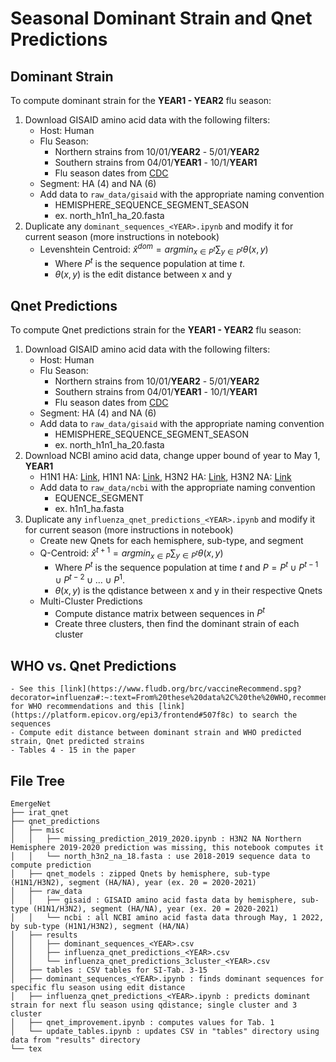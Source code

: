 # Seasonal Dominant Strain and Qnet Predictions

## Dominant Strain
To compute dominant strain for the **YEAR1 - YEAR2** flu season:
1. Download GISAID amino acid data with the following filters:
    - Host: Human
    - Flu Season: 
        - Northern strains from 10/01/**YEAR2** - 5/01/**YEAR2**
        - Southern strains from 04/01/**YEAR1** - 10/1/**YEAR1**
        - Flu season dates from [CDC](https://www.cdc.gov/flu/school-business/travelersfacts.htm)
    - Segment: HA (4) and NA (6)
    - Add data to `raw_data/gisaid` with the appropriate naming convention
        - HEMISPHERE_SEQUENCE_SEGMENT_SEASON
        - ex. north_h1n1_ha_20.fasta
2. Duplicate any `dominant_sequences_<YEAR>.ipynb` and modify it for current season (more instructions in notebook)
    - Levenshtein Centroid: $\widehat{x}^{dom} = argmin_{x\in P^t} \sum_{y \in P^t} \theta(x,y)$
        - Where $P^t$ is the sequence population at time $t$.
        - $\theta(x,y)$ is the edit distance between x and y

## Qnet Predictions
To compute Qnet predictions strain for the **YEAR1 - YEAR2** flu season:
1. Download GISAID amino acid data with the following filters:
    - Host: Human
    - Flu Season: 
        - Northern strains from 10/01/**YEAR2** - 5/01/**YEAR2**
        - Southern strains from 04/01/**YEAR1** - 10/1/**YEAR1**
        - Flu season dates from [CDC](https://www.cdc.gov/flu/school-business/travelersfacts.htm)
    - Segment: HA (4) and NA (6)
    - Add data to `raw_data/gisaid` with the appropriate naming convention
        - HEMISPHERE_SEQUENCE_SEGMENT_SEASON
        - ex. north_h1n1_ha_20.fasta
2. Download NCBI amino acid data, change upper bound of year to May 1, **YEAR1**
    - H1N1 HA: [Link](https://www.ncbi.nlm.nih.gov/labs/virus/vssi/#/virus?SeqType_s=Protein&VirusLineage_ss=H1N1%20subtype,%20taxid:114727&HostLineage_ss=Homo%20sapiens%20(human),%20taxid:9606&ProtNames_ss=hemagglutinin&LabHost_s=include&SLen_i=550%20TO%20600&QualNum_i=0&CollectionDate_dr=2000-01-01T00:00:00.00Z%20TO%202022-05-01T23:59:59.00Z), H1N1 NA: [Link](https://www.ncbi.nlm.nih.gov/labs/virus/vssi/#/virus?SeqType_s=Protein&VirusLineage_ss=H1N1%20subtype,%20taxid:114727&HostLineage_ss=Homo%20sapiens%20(human),%20taxid:9606&LabHost_s=include&QualNum_i=0&CollectionDate_dr=2000-01-01T00:00:00.00Z%20TO%202022-05-01T23:59:59.00Z&SLen_i=450%20TO%20500&ProtNames_ss=neuraminidase), H3N2 HA: [Link](https://www.ncbi.nlm.nih.gov/labs/virus/vssi/#/virus?SeqType_s=Protein&HostLineage_ss=Homo%20sapiens%20(human),%20taxid:9606&LabHost_s=include&QualNum_i=0&CollectionDate_dr=2000-01-01T00:00:00.00Z%20TO%202022-05-01T23:59:59.00Z&VirusLineage_ss=H3N2%20subtype,%20taxid:119210&SLen_i=550%20TO%20650&ProtNames_ss=hemagglutinin), H3N2 NA: [Link](https://www.ncbi.nlm.nih.gov/labs/virus/vssi/#/virus?SeqType_s=Protein&HostLineage_ss=Homo%20sapiens%20(human),%20taxid:9606&LabHost_s=include&QualNum_i=0&CollectionDate_dr=2000-01-01T00:00:00.00Z%20TO%202022-05-01T23:59:59.00Z&SLen_i=450%20TO%20500&ProtNames_ss=neuraminidase&VirusLineage_ss=H3N2%20subtype,%20taxid:119210)
    - Add data to `raw_data/ncbi` with the appropriate naming convention
        - EQUENCE_SEGMENT
        - ex. h1n1_ha.fasta
3. Duplicate any `influenza_qnet_predictions_<YEAR>.ipynb` and modify it for current season (more instructions in notebook)
    - Create new Qnets for each hemisphere, sub-type, and segment
    - Q-Centroid: $\widehat{x}^{t+1} = argmin_{x\in P} \sum_{y \in P^t} \theta(x,y)$
        - Where $P^t$ is the sequence population at time $t$ and $P = P^t \cup P^{t-1} \cup P^{t-2} \cup \dots \cup P^1$.
        - $\theta(x,y)$ is the qdistance between x and y in their respective Qnets
    - Multi-Cluster Predictions
        - Compute distance matrix between sequences in $P^t$
        - Create three clusters, then find the dominant strain of each cluster

## WHO vs. Qnet Predictions
    - See this [link](https://www.fludb.org/brc/vaccineRecommend.spg?decorator=influenza#:~:text=From%20these%20data%2C%20the%20WHO,recommendation%20are%20also%20usually%20suggested.) for WHO recommendations and this [link](https://platform.epicov.org/epi3/frontend#507f8c) to search the sequences
    - Compute edit distance between dominant strain and WHO predicted strain, Qnet predicted strains
    - Tables 4 - 15 in the paper

## File Tree
```
EmergeNet
├── irat_qnet
├── qnet_predictions
│   ├── misc
│   │   ├── missing_prediction_2019_2020.ipynb : H3N2 NA Northern Hemisphere 2019-2020 prediction was missing, this notebook computes it
│   │   └── north_h3n2_na_18.fasta : use 2018-2019 sequence data to compute prediction
│   ├── qnet_models : zipped Qnets by hemisphere, sub-type (H1N1/H3N2), segment (HA/NA), year (ex. 20 = 2020-2021)
│   ├── raw_data
│   │   ├── gisaid : GISAID amino acid fasta data by hemisphere, sub-type (H1N1/H3N2), segment (HA/NA), year (ex. 20 = 2020-2021)
│   │   └── ncbi : all NCBI amino acid fasta data through May, 1 2022, by sub-type (H1N1/H3N2), segment (HA/NA)
│   ├── results
│   │   ├── dominant_sequences_<YEAR>.csv
│   │   ├── influenza_qnet_predictions_<YEAR>.csv
│   │   └── influenza_qnet_predictions_3cluster_<YEAR>.csv
│   ├── tables : CSV tables for SI-Tab. 3-15
│   ├── dominant_sequences_<YEAR>.ipynb : finds dominant sequences for specific flu season using edit distance
│   ├── influenza_qnet_predictions_<YEAR>.ipynb : predicts dominant strain for next flu season using qdistance; single cluster and 3 cluster
│   ├── qnet_improvement.ipynb : computes values for Tab. 1 
│   └── update_tables.ipynb : updates CSV in "tables" directory using data from "results" directory
└── tex
```
